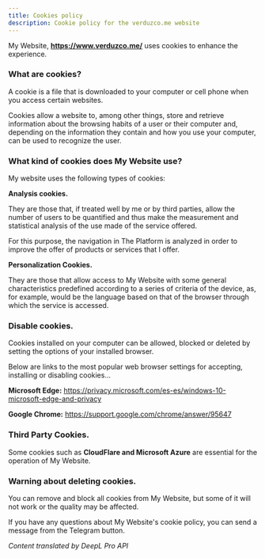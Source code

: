```yaml
---
title: Cookies policy
description: Cookie policy for the verduzco.me website
---
```


My Website, **https://www.verduzco.me/** uses cookies to enhance the experience. 

### What are cookies? 

A cookie is a file that is downloaded to your computer or cell phone when you access certain websites.  

Cookies allow a website to, among other things, store and retrieve information about the browsing habits of a user or their computer and, depending on the information they contain and how you use your computer, can be used to recognize the user. 

### What kind of cookies does My Website use?

My website uses the following types of cookies: 

**Analysis cookies.** 

They are those that, if treated well by me or by third parties, allow the number of users to be quantified and thus make the measurement and statistical analysis of the use made of the service offered.  

For this purpose, the navigation in The Platform is analyzed in order to improve the offer of products or services that I offer.  

**Personalization Cookies.**  

They are those that allow access to My Website with some general characteristics predefined according to a series of criteria of the device, as, for example, would be the language based on that of the browser through which the service is accessed.

### Disable cookies.  

Cookies installed on your computer can be allowed, blocked or deleted by setting the options of your installed browser.  

Below are links to the most popular web browser settings for accepting, installing or disabling cookies...  

**Microsoft Edge:** https://privacy.microsoft.com/es-es/windows-10-microsoft-edge-and-privacy  

**Google Chrome:** https://support.google.com/chrome/answer/95647  

### Third Party Cookies.

Some cookies such as **CloudFlare and Microsoft Azure** are essential for the operation of My Website.

### Warning about deleting cookies.  

You can remove and block all cookies from My Website, but some of it will not work or the quality may be affected.  

If you have any questions about My Website's cookie policy, you can send a message from the Telegram button.

*Content translated by DeepL Pro API*